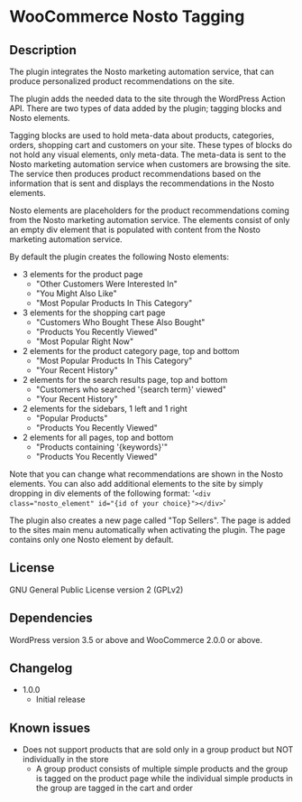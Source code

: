# WooCommerce Nosto Tagging

## Description

The plugin integrates the Nosto marketing automation service, that can produce personalized product recommendations on
the site.

The plugin adds the needed data to the site through the WordPress Action API. There are two types of data added by the
plugin; tagging blocks and Nosto elements.

Tagging blocks are used to hold meta-data about products, categories, orders, shopping cart and customers on your site.
These types of blocks do not hold any visual elements, only meta-data. The meta-data is sent to the Nosto marketing
automation service when customers are browsing the site. The service then produces product recommendations based on the
information that is sent and displays the recommendations in the Nosto elements.

Nosto elements are placeholders for the product recommendations coming from the Nosto marketing automation service. The
elements consist of only an empty div element that is populated with content from the Nosto marketing automation
service.

By default the plugin creates the following Nosto elements:

* 3 elements for the product page
	* "Other Customers Were Interested In"
	* "You Might Also Like"
	* "Most Popular Products In This Category"
* 3 elements for the shopping cart page
	* "Customers Who Bought These Also Bought"
	* "Products You Recently Viewed"
	* "Most Popular Right Now"
* 2 elements for the product category page, top and bottom
	* "Most Popular Products In This Category"
	* "Your Recent History"
* 2 elements for the search results page, top and bottom
	* "Customers who searched '{search term}' viewed"
	* "Your Recent History"
* 2 elements for the sidebars, 1 left and 1 right
	* "Popular Products"
	* "Products You Recently Viewed"
* 2 elements for all pages, top and bottom
	* "Products containing '{keywords}'"
	* "Products You Recently Viewed"

Note that you can change what recommendations are shown in the Nosto elements. You can also add additional elements
to the site by simply dropping in div elements of the following format:
'`<div class="nosto_element" id="{id of your choice}"></div>`'

The plugin also creates a new page called "Top Sellers". The page is added to the sites main menu automatically when
activating the plugin. The page contains only one Nosto element by default.

## License

GNU General Public License version 2 (GPLv2)

## Dependencies

WordPress version 3.5 or above and WooCommerce 2.0.0 or above.

## Changelog

* 1.0.0
	* Initial release

## Known issues

* Does not support products that are sold only in a group product but NOT individually in the store
	* A group product consists of multiple simple products and the group is tagged on the product page
	while the individual simple products in the group are tagged in the cart and order
